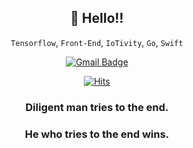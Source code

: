 <div align=center>
  
## 👋 Hello!!<br />
`Tensorflow`, `Front-End`, `IoTivity`, `Go`, `Swift`
<br />

</div>
<div align=center>
  
[![Gmail Badge](https://img.shields.io/badge/Gmail-d14836?style=flat-square&logo=Gmail&logoColor=white&link=mailto:yklovejesus@gmail.com)](mailto:yklovejesus@gmail.com)

</div>
<div align=center>
  
[![Hits](https://hits.seeyoufarm.com/api/count/incr/badge.svg?url=https%3A%2F%2Fgithub.com%2Fzzsza)](https://hits.seeyoufarm.com)

</div>

<div align=center>

### Diligent man tries to the end.
### He who tries to the end wins.

</div>
